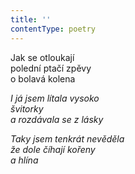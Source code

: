 ```yaml
---
title: ''
contentType: poetry
---
```


<section>

Jak se otloukají  
polední ptačí zpěvy  
o bolavá kolena

_I já jsem lítala vysoko  
švitorky  
a rozdávala se z lásky_

</section>

<section>

_Taky jsem tenkrát nevěděla  
že dole číhají kořeny  
a hlína_

</section>
